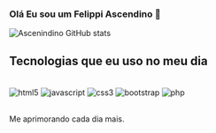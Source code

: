 
### Olá Eu sou um Felippi Ascendino 👋 

![Ascenindino GitHub stats](https://github-readme-stats.vercel.app/api?username=ascenindex&show_icons=true&theme=onedark)

## Tecnologias que eu uso no meu dia 

<div style="display: inline_block"><br/>
    <img align="center" alt="html5" src="https://img.shields.io/badge/HTML5-E34F26?style=for-the-badge&logo=html5&logoColor=white" /> 
     <img align="center" alt="javascript" src="https://img.shields.io/badge/JavaScript-F7DF1E?style=for-the-badge&logo=javascript&logoColor=black" /> 
     <img align="center" alt="css3" src="https://img.shields.io/badge/CSS3-1572B6?style=for-the-badge&logo=css3&logoColor=white" /> 
      <img align="center" alt="bootstrap" src="https://img.shields.io/badge/Bootstrap-563D7C?style=for-the-badge&logo=bootstrap&logoColor=white" /> 
 <img align="center" alt="php" src="https://images.app.goo.gl/z6qP7eXmyFQidfho9=white" /> 

</div><br>

Me aprimorando cada dia mais.
